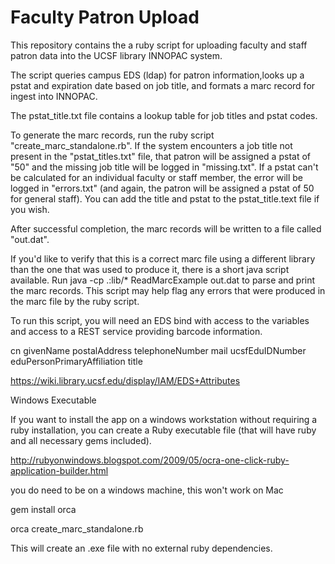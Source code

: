 Faculty Patron Upload
=====================

This repository contains the a ruby script for uploading faculty and staff patron data into the UCSF library INNOPAC system.

The script queries campus EDS (ldap) for patron information,looks up a pstat and expiration date based on job title, and formats a marc record for ingest into INNOPAC.

The pstat_title.txt file contains a lookup table for job titles and pstat codes. 

To generate the marc records, run the ruby script "create_marc_standalone.rb".  If the system encounters a job title not present in the "pstat_titles.txt" file, that patron will be assigned a pstat of "50" and the missing job title will be logged in "missing.txt".  If a pstat can't be calculated for an individual faculty or staff member, the error will be logged in "errors.txt" (and again, the patron will be assigned a pstat of 50 for general staff).  You can add the title and pstat to the pstat_title.text file if you wish.  

After successful completion, the marc records will be written to a file called "out.dat".

If you'd like to verify that this is a correct marc file using a different library than the one that was used to produce it, there is a short java script available.  Run java -cp .:lib/* ReadMarcExample out.dat to parse and print the marc records.  This script may help flag any errors that were produced in the marc file by the ruby script.  

To run this script, you will need an EDS bind with access to the variables and access to a REST service providing barcode information.  

cn
givenName
postalAddress
telephoneNumber
mail
ucsfEduIDNumber
eduPersonPrimaryAffiliation
title

https://wiki.library.ucsf.edu/display/IAM/EDS+Attributes

Windows Executable

If you want to install the app on a windows workstation without requiring a ruby installation,
you can create a Ruby executable file (that will have ruby and all necessary gems included).

http://rubyonwindows.blogspot.com/2009/05/ocra-one-click-ruby-application-builder.html

you do need to be on a windows machine, this won't work on Mac

gem install orca

orca create_marc_standalone.rb

This will create an .exe file with no external ruby dependencies.  




